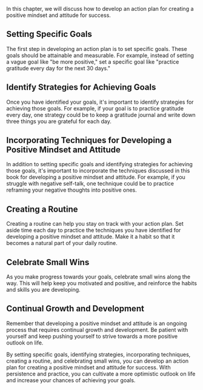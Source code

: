 
In this chapter, we will discuss how to develop an action plan for creating a positive mindset and attitude for success.

Setting Specific Goals
----------------------

The first step in developing an action plan is to set specific goals. These goals should be attainable and measurable. For example, instead of setting a vague goal like "be more positive," set a specific goal like "practice gratitude every day for the next 30 days."

Identify Strategies for Achieving Goals
---------------------------------------

Once you have identified your goals, it's important to identify strategies for achieving those goals. For example, if your goal is to practice gratitude every day, one strategy could be to keep a gratitude journal and write down three things you are grateful for each day.

Incorporating Techniques for Developing a Positive Mindset and Attitude
-----------------------------------------------------------------------

In addition to setting specific goals and identifying strategies for achieving those goals, it's important to incorporate the techniques discussed in this book for developing a positive mindset and attitude. For example, if you struggle with negative self-talk, one technique could be to practice reframing your negative thoughts into positive ones.

Creating a Routine
------------------

Creating a routine can help you stay on track with your action plan. Set aside time each day to practice the techniques you have identified for developing a positive mindset and attitude. Make it a habit so that it becomes a natural part of your daily routine.

Celebrate Small Wins
--------------------

As you make progress towards your goals, celebrate small wins along the way. This will help keep you motivated and positive, and reinforce the habits and skills you are developing.

Continual Growth and Development
--------------------------------

Remember that developing a positive mindset and attitude is an ongoing process that requires continual growth and development. Be patient with yourself and keep pushing yourself to strive towards a more positive outlook on life.

By setting specific goals, identifying strategies, incorporating techniques, creating a routine, and celebrating small wins, you can develop an action plan for creating a positive mindset and attitude for success. With persistence and practice, you can cultivate a more optimistic outlook on life and increase your chances of achieving your goals.
